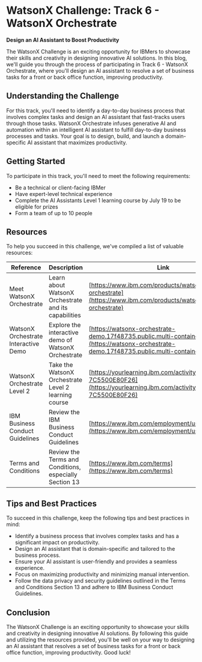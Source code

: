 **WatsonX Challenge: Track 6 - WatsonX Orchestrate**
=====================================================

**Design an AI Assistant to Boost Productivity**

The WatsonX Challenge is an exciting opportunity for IBMers to showcase their skills and creativity in designing innovative AI solutions. In this blog, we'll guide you through the process of participating in Track 6 - WatsonX Orchestrate, where you'll design an AI assistant to resolve a set of business tasks for a front or back office function, improving productivity.

**Understanding the Challenge**
-----------------------------

For this track, you'll need to identify a day-to-day business process that involves complex tasks and design an AI assistant that fast-tracks users through those tasks. WatsonX Orchestrate infuses generative AI and automation within an intelligent AI assistant to fulfill day-to-day business processes and tasks. Your goal is to design, build, and launch a domain-specific AI assistant that maximizes productivity.

**Getting Started**
-------------------

To participate in this track, you'll need to meet the following requirements:

* Be a technical or client-facing IBMer
* Have expert-level technical experience
* Complete the AI Assistants Level 1 learning course by July 19 to be eligible for prizes
* Form a team of up to 10 people

**Resources**
-------------

To help you succeed in this challenge, we've compiled a list of valuable resources:

| Reference | Description | Link |
| --- | --- | --- |
| Meet WatsonX Orchestrate | Learn about WatsonX Orchestrate and its capabilities | [https://www.ibm.com/products/watsonx-orchestrate](https://www.ibm.com/products/watsonx-orchestrate) |
| WatsonX Orchestrate Interactive Demo | Explore the interactive demo of WatsonX Orchestrate | [https://watsonx-orchestrate-demo.17f48735.public.multi-containers.ibm.com/](https://watsonx-orchestrate-demo.17f48735.public.multi-containers.ibm.com/) |
| WatsonX Orchestrate Level 2 | Take the WatsonX Orchestrate Level 2 learning course | [https://yourlearning.ibm.com/activity/PLAN-7C5500E80F26](https://yourlearning.ibm.com/activity/PLAN-7C5500E80F26) |
| IBM Business Conduct Guidelines | Review the IBM Business Conduct Guidelines | [https://www.ibm.com/employment/usconduct.html](https://www.ibm.com/employment/usconduct.html) |
| Terms and Conditions | Review the Terms and Conditions, especially Section 13 | [https://www.ibm.com/terms](https://www.ibm.com/terms) |

**Tips and Best Practices**
---------------------------

To succeed in this challenge, keep the following tips and best practices in mind:

* Identify a business process that involves complex tasks and has a significant impact on productivity.
* Design an AI assistant that is domain-specific and tailored to the business process.
* Ensure your AI assistant is user-friendly and provides a seamless experience.
* Focus on maximizing productivity and minimizing manual intervention.
* Follow the data privacy and security guidelines outlined in the Terms and Conditions Section 13 and adhere to IBM Business Conduct Guidelines.

**Conclusion**
----------

The WatsonX Challenge is an exciting opportunity to showcase your skills and creativity in designing innovative AI solutions. By following this guide and utilizing the resources provided, you'll be well on your way to designing an AI assistant that resolves a set of business tasks for a front or back office function, improving productivity. Good luck!